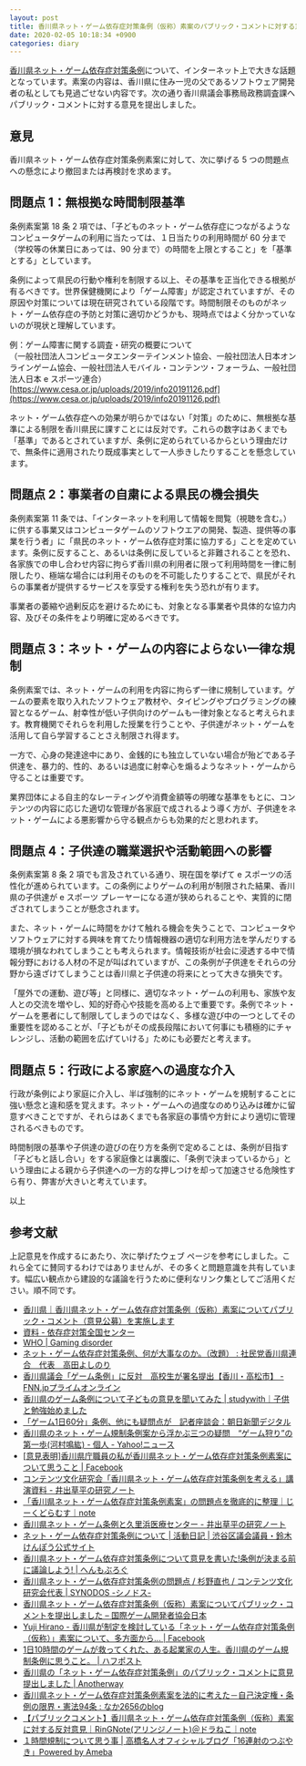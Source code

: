 ```yaml
---
layout: post
title: 香川県ネット・ゲーム依存症対策条例（仮称）素案のパブリック・コメントに対する意見
date: 2020-02-05 10:18:34 +0900
categories: diary
---
```


[香川県ネット・ゲーム依存症対策条例](https://www.pref.kagawa.lg.jp/content/dir1/dir1_1/dir1_1_1/wr2f3g200122132241.shtml)について、インターネット上で大きな話題となっています。素案の内容は、香川県に住み一児の父であるソフトウェア開発者の私としても見過ごせない内容です。次の通り香川県議会事務局政務調査課へパブリック・コメントに対する意見を提出しました。

## 意見

香川県ネット・ゲーム依存症対策条例素案に対して、次に挙げる 5 つの問題点への懸念により撤回または再検討を求めます。

## 問題点 1：無根拠な時間制限基準

条例素案第 18 条 2 項では、「子どものネット・ゲーム依存症につながるようなコンピュータゲームの利用に当たっては、１日当たりの利用時間が 60 分まで（学校等の休業日にあっては、90 分まで）の時間を上限とすること」を「基準とする」としています。

条例によって県民の行動や権利を制限する以上、その基準を正当化できる根拠が有るべきです。世界保健機関により「ゲーム障害」が認定されていますが、その原因や対策については現在研究されている段階です。時間制限そのものがネット・ゲーム依存症の予防と対策に適切かどうかも、現時点ではよく分かっていないのが現状と理解しています。

例：ゲーム障害に関する調査・研究の概要について<br />
（一般社団法人コンピュータエンターテインメント協会、一般社団法人日本オンラインゲーム協会、一般社団法人モバイル・コンテンツ・フォーラム、一般社団法人日本 e スポーツ連合）<br />
[https://www.cesa.or.jp/uploads/2019/info20191126.pdf](https://www.cesa.or.jp/uploads/2019/info20191126.pdf)

ネット・ゲーム依存症への効果が明らかではない「対策」のために、無根拠な基準による制限を香川県民に課すことには反対です。これらの数字はあくまでも「基準」であるとされていますが、条例に定められているからという理由だけで、無条件に適用されたり既成事実として一人歩きしたりすることを懸念しています。

## 問題点 2：事業者の自粛による県民の機会損失

条例素案第 11 条では、「インターネットを利用して情報を閲覧（視聴を含む。）に供する事業又はコンピュータゲームのソフトウエアの開発、製造、提供等の事業を行う者」に「県民のネット・ゲーム依存症対策に協力する」ことを定めています。条例に反すること、あるいは条例に反していると非難されることを恐れ、各家族での申し合わせ内容に拘らず香川県の利用者に限って利用時間を一律に制限したり、極端な場合には利用そのものを不可能したりすることで、県民がそれらの事業者が提供するサービスを享受する権利を失う恐れが有ります。

事業者の萎縮や過剰反応を避けるためにも、対象となる事業者や具体的な協力内容、及びその条件をより明確に定めるべきです。

## 問題点 3：ネット・ゲームの内容によらない一律な規制

条例素案では、ネット・ゲームの利用を内容に拘らず一律に規制しています。ゲームの要素を取り入れたソフトウェア教材や、タイピングやプログラミングの練習となるゲーム、射幸性が低い子供向けのゲームも一律対象となると考えられます。教育機関でそれらを利用した授業を行うことや、子供達がネット・ゲームを活用して自ら学習することさえ制限され得ます。

一方で、心身の発達途中にあり、金銭的にも独立していない場合が殆どである子供達を、暴力的、性的、あるいは過度に射幸心を煽るようなネット・ゲームから守ることは重要です。

業界団体による自主的なレーティングや消費金額等の明確な基準をもとに、コンテンツの内容に応じた適切な管理が各家庭で成されるよう導く方が、子供達をネット・ゲームによる悪影響から守る観点からも効果的だと思われます。

## 問題点 4：子供達の職業選択や活動範囲への影響

条例素案第 8 条 2 項でも言及されている通り、現在国を挙げて e スポーツの活性化が進められています。この条例によりゲームの利用が制限された結果、香川県の子供達が e スポーツ プレーヤーになる道が狭められることや、実質的に閉ざされてしまうことが懸念されます。

また、ネット・ゲームに時間をかけて触れる機会を失うことで、コンピュータやソフトウェアに対する興味を育てたり情報機器の適切な利用方法を学んだりする環境が損なわれてしまうことも考えられます。情報技術が社会に浸透する中で情報分野における人材の不足が叫ばれていますが、この条例が子供達をそれらの分野から遠ざけてしまうことは香川県と子供達の将来にとって大きな損失です。

「屋外での運動、遊び等」と同様に、適切なネット・ゲームの利用も、家族や友人との交流を増やし、知的好奇心や技能を高める上で重要です。条例でネット・ゲームを悪者にして制限してしまうのではなく、多様な遊び中の一つとしてその重要性を認めることが、「子どもがその成長段階において何事にも積極的にチャレンジし、活動の範囲を広げていける」ためにも必要だと考えます。

## 問題点 5：行政による家庭への過度な介入

行政が条例により家庭に介入し、半ば強制的にネット・ゲームを規制することに強い懸念と違和感を覚えます。ネット・ゲームへの過度なのめり込みは確かに留意すべきことですが、それらはあくまでも各家庭の事情や方針により適切に管理されるべきものです。

時間制限の基準や子供達の遊びの在り方を条例で定めることは、条例が目指す「子どもと話し合い」をする家庭像とは裏腹に、「条例で決まっているから」という理由による親から子供達への一方的な押しつけを却って加速させる危険性すら有り、弊害が大きいと考えています。

以上

## 参考文献

上記意見を作成するにあたり、次に挙げたウェブ ページを参考にしました。これら全てに賛同するわけではありませんが、その多くと問題意識を共有しています。幅広い観点から建設的な議論を行うために便利なリンク集としてご活用ください。順不同です。

- [香川県｜香川県ネット・ゲーム依存症対策条例（仮称）素案についてパブリック・コメント（意見公募）を実施します](https://www.pref.kagawa.lg.jp/content/dir1/dir1_1/dir1_1_1/wr2f3g200122132241.shtml)
- [資料 - 依存症対策全国センター](https://www.ncasa-japan.jp/docs)
- [WHO &#x7c; Gaming disorder](https://www.who.int/features/qa/gaming-disorder/en/)
- [ネット・ゲーム依存症対策条例、何が大事なのか。（改題） : 社民党香川県連合　代表　高田よしのり](https://takatanx.exblog.jp/27948362/)
- [香川県議会「ゲーム条例」に反対　高校生が署名提出【香川・高松市】 - FNN.jpプライムオンライン](https://www.fnn.jp/posts/7043OHK/202002011807_OHK_OHK)
- [香川県のゲーム条例について子どもの意見を聞いてみた &#x7c; studywith｜子供と勉強始めました](https://study-with.com/game-kagawa/)
- [「ゲーム1日60分」条例、他にも疑問点が　記者座談会：朝日新聞デジタル](https://www.asahi.com/articles/ASN2144MYN1XPLXB005.html)
- [香川県のネット・ゲーム規制条例案から浮かぶ三つの疑問　“ゲーム狩り”の第一歩(河村鳴紘) - 個人 - Yahoo!ニュース](https://news.yahoo.co.jp/byline/kawamurameikou/20200126-00160162/)
- [[意見表明]香川県庁職員の私が香川県ネット・ゲーム依存症対策条例素案について思うこと &#x7c; Facebook](https://www.facebook.com/notes/%E7%94%B0%E5%8F%A3-%E9%9A%86%E4%BB%8B/%E6%84%8F%E8%A6%8B%E8%A1%A8%E6%98%8E%E9%A6%99%E5%B7%9D%E7%9C%8C%E5%BA%81%E8%81%B7%E5%93%A1%E3%81%AE%E7%A7%81%E3%81%8C%E9%A6%99%E5%B7%9D%E7%9C%8C%E3%83%8D%E3%83%83%E3%83%88%E3%83%BB%E3%82%B2%E3%83%BC%E3%83%A0%E4%BE%9D%E5%AD%98%E7%97%87%E5%AF%BE%E7%AD%96%E6%9D%A1%E4%BE%8B%E7%B4%A0%E6%A1%88%E3%81%AB%E3%81%A4%E3%81%84%E3%81%A6%E6%80%9D%E3%81%86%E3%81%93%E3%81%A8/1636990933109067/)
- [コンテンツ文化研究会「香川県ネット・ゲーム依存症対策条例を考える」講演資料 - 井出草平の研究ノート](http://ides.hatenablog.com/entry/2020/01/25/134956)
- [「香川県ネット・ゲーム依存症対策条例素案」の問題点を徹底的に整理｜じーくどらむす｜note](https://note.com/geekdrums/n/n6eeabf0213c8)
- [香川県ネット・ゲーム条例と久里浜医療センター - 井出草平の研究ノート](http://ides.hatenablog.com/entry/2020/01/11/172718)
- [ネット・ゲーム依存症対策条例について &#x7c; 活動日記 &#x7c; 渋谷区議会議員・鈴木けんぽう公式サイト](http://www.s-kenpo.jp/archives/3072)
- [香川県ネット・ゲーム依存症対策条例について意見を書いた!条例が決まる前に議論しよう! &#x7c; へんもぶろぐ](https://henmo.net/2020/01/27/game-kinshi/)
- [香川県ネット・ゲーム依存症対策条例の問題点 / 杉野直也 / コンテンツ文化研究会代表 &#x7c; SYNODOS -シノドス-](https://synodos.jp/society/23267)
- [香川県ネット・ゲーム依存症対策条例（仮称）素案についてパブリック・コメントを提出しました – 国際ゲーム開発者協会日本](https://www.igda.jp/2020/02/03/10740/)
- [Yuji Hirano - 香川県が制定を検討している「ネット・ゲーム依存症対策条例（仮称）」素案について、多方面から... &#x7c; Facebook](https://www.facebook.com/yujihirano.arc/posts/772263896602148)
- [1日10時間のゲームが救ってくれた、ある起業家の人生。香川県のゲーム規制条例に思うこと。 &#x7c; ハフポスト](https://www.huffingtonpost.jp/entry/story_jp_5dc7e650e4b0fcfb7f67cbb1)
- [香川県の「ネット・ゲーム依存症対策条例」のパブリック・コメントに意見提出しました &#x7c; Anotherway](https://anotherway.jp/archives/20200129.html)
- [香川県ネット・ゲーム依存症対策条例素案を法的に考えた－自己決定権・条例の限界・憲法94条 : なか2656のblog](http://www.naka2656-b.site/archives/23274785.html)
- [【パブリックコメント】香川県ネット・ゲーム依存症対策条例（仮称）素案 に対する反対意見｜RinGNote(アリンジノート)＠ドラねこ｜note](https://note.com/ring_doranekoam/n/n7e162661ee0f)
- [１時間規制について思う事 &#x7c; 高橋名人オフィシャルブログ「16連射のつぶやき」Powered by Ameba](https://ameblo.jp/meijin16shot/entry-12568833519.html)
